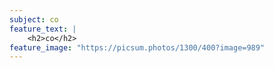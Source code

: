 ```yaml
---
subject: co
feature_text: |
    <h2>co</h2>
feature_image: "https://picsum.photos/1300/400?image=989"
---
```


